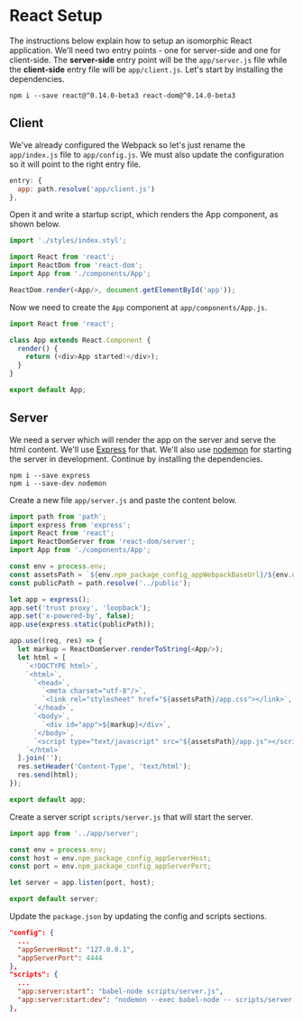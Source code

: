 # React Setup

The instructions below explain how to setup an isomorphic React application. We'll need two entry points - one for server-side and one for client-side. The **server-side** entry point will be the `app/server.js` file while the **client-side** entry file will be `app/client.js`. Let's start by installing the dependencies.

```
npm i --save react@^0.14.0-beta3 react-dom@^0.14.0-beta3
```

## Client

We've already configured the Webpack so let's just rename the `app/index.js` file to `app/config.js`. We must also update the configuration so it will point to the right entry file.

```js
entry: {
  app: path.resolve('app/client.js')
},
```

Open it and write a startup script, which renders the App component, as shown below.

```js
import './styles/index.styl';

import React from 'react';
import ReactDom from 'react-dom';
import App from './components/App';

ReactDom.render(<App/>, document.getElementById('app'));
```

Now we need to create the `App` component at `app/components/App.js`.

```js
import React from 'react';

class App extends React.Component {
  render() {
    return (<div>App started!</div>);
  }
}

export default App;
```

## Server

We need a server which will render the app on the server and serve the html content. We'll use [Express](http://expressjs.com) for that. We'll also use [nodemon](http://nodemon.io/) for starting the server in development. Continue by installing the dependencies.

```
npm i --save express
npm i --save-dev nodemon
```

Create a new file `app/server.js` and paste the content below.

```js
import path from 'path';
import express from 'express';
import React from 'react';
import ReactDomServer from 'react-dom/server';
import App from './components/App';

const env = process.env;
const assetsPath = `${env.npm_package_config_appWebpackBaseUrl}/${env.npm_package_version}`;
const publicPath = path.resolve('../public');

let app = express();
app.set('trust proxy', 'loopback');
app.set('x-powered-by', false);
app.use(express.static(publicPath));

app.use((req, res) => {
  let markup = ReactDomServer.renderToString(<App/>);
  let html = [
    `<!DOCTYPE html>`,
    `<html>`,
      `<head>`,
        `<meta charset="utf-8"/>`,
        `<link rel="stylesheet" href="${assetsPath}/app.css"></link>`,
      `</head>`,
      `<body>`,
        `<div id="app">${markup}</div>`,
      `</body>`,
      `<script type="text/javascript" src="${assetsPath}/app.js"></script>`,
    `</html>`
  ].join('');
  res.setHeader('Content-Type', 'text/html');
  res.send(html);
});

export default app;
```

Create a server script `scripts/server.js` that will start the server.

```js
import app from '../app/server';

const env = process.env;
const host = env.npm_package_config_appServerHost;
const port = env.npm_package_config_appServerPort;

let server = app.listen(port, host);

export default server;
```

Update the `package.json` by updating the config and scripts sections.

```json
"config": {
  ...
  "appServerHost": "127.0.0.1",
  "appServerPort": 4444
},
"scripts": {
  ...
  "app:server:start": "babel-node scripts/server.js",
  "app:server:start:dev": "nodemon --exec babel-node -- scripts/server.js"
},
```
